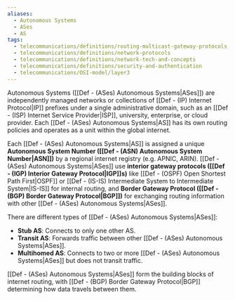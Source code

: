 ```yaml
---
aliases:
  - Autonomous Systems
  - ASes
  - AS
tags:
  - telecommunications/definitions/routing-multicast-gateway-protocols
  - telecommunications/definitions/network-protocols
  - telecommunications/definitions/network-tech-and-concepts
  - telecommunications/definitions/security-and-authentication
  - telecommunications/OSI-model/layer3
---
```


Autonomous Systems ([[Def - (ASes) Autonomous Systems|ASes]]) are independently managed networks or collections of [[Def - (IP) Internet Protocol|IP]] prefixes under a single administrative domain, such as an [[Def - (ISP) Internet Service Provider|ISP]], university, enterprise, or cloud provider. Each [[Def - (ASes) Autonomous Systems|AS]] has its own routing policies and operates as a unit within the global internet.

Each [[Def - (ASes) Autonomous Systems|AS]] is assigned a unique **Autonomous System Number ([[Def - (ASN) Autonomous System Number|ASN]])** by a regional internet registry (e.g. APNIC, ARIN). [[Def - (ASes) Autonomous Systems|ASes]] use **interior gateway protocols ([[Def - (IGP) Interior Gateway Protocol|IGP]]s)** like [[Def - (OSPF) Open Shortest Path First|OSPF]] or [[Def - (IS-IS) Intermediate System to Intermediate System|IS-IS]] for internal routing, and **Border Gateway Protocol ([[Def - (BGP) Border Gateway Protocol|BGP]])** for exchanging routing information with other [[Def - (ASes) Autonomous Systems|ASes]].

There are different types of [[Def - (ASes) Autonomous Systems|ASes]]:
- **Stub AS**: Connects to only one other AS.
- **Transit AS**: Forwards traffic between other [[Def - (ASes) Autonomous Systems|ASes]].
- **Multihomed AS**: Connects to two or more [[Def - (ASes) Autonomous Systems|ASes]] but does not transit traffic.

[[Def - (ASes) Autonomous Systems|ASes]] form the building blocks of internet routing, with [[Def - (BGP) Border Gateway Protocol|BGP]] determining how data travels between them.
